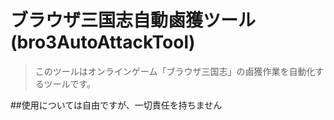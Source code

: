 # ブラウザ三国志自動鹵獲ツール(bro3AutoAttackTool)
>このツールはオンラインゲーム「ブラウザ三国志」の鹵獲作業を自動化するツールです。

##使用については自由ですが、一切責任を持ちません
